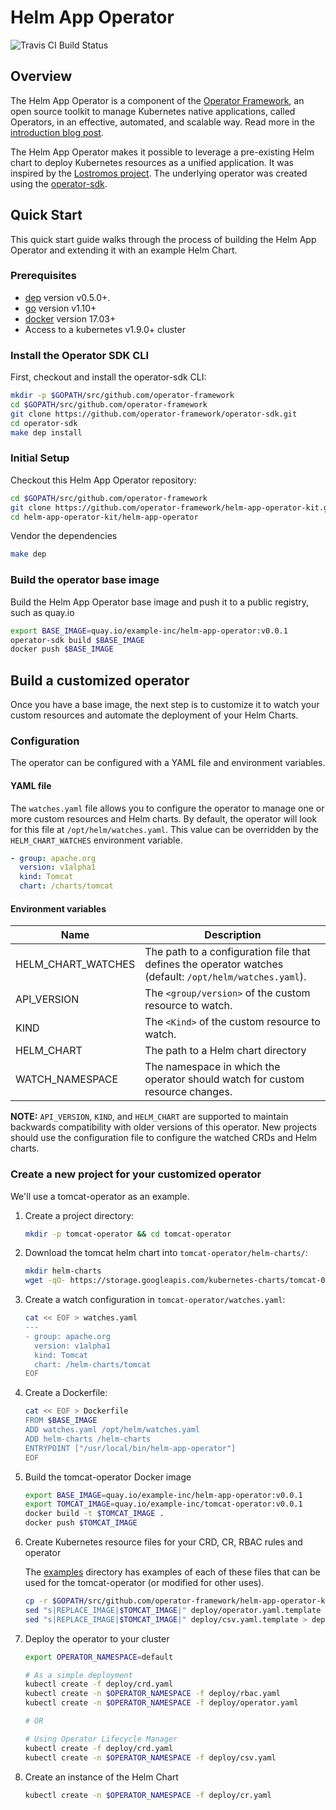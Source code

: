 # Helm App Operator

![Travis CI Build Status](https://travis-ci.org/operator-framework/helm-app-operator-kit.svg?branch=master "Travis CI Build Status")

## Overview

The Helm App Operator is a component of the [Operator Framework](https://github.com/operator-framework), an open source toolkit to manage Kubernetes native applications, called Operators, in an effective, automated, and scalable way. Read more in the [introduction blog post](https://coreos.com/blog/introducing-operator-framework).

The Helm App Operator makes it possible to leverage a pre-existing Helm chart to deploy Kubernetes resources as a unified application. It was inspired by the [Lostromos project](https://github.com/wpengine/lostromos). The underlying operator was created using the [operator-sdk][operator_sdk].

## Quick Start

This quick start guide walks through the process of building the Helm App Operator and extending it with an example Helm Chart.

### Prerequisites

- [dep][dep_tool] version v0.5.0+.
- [go][go_tool] version v1.10+
- [docker][docker_tool] version 17.03+
- Access to a kubernetes v1.9.0+ cluster

### Install the Operator SDK CLI

First, checkout and install the operator-sdk CLI:

```bash
mkdir -p $GOPATH/src/github.com/operator-framework
cd $GOPATH/src/github.com/operator-framework
git clone https://github.com/operator-framework/operator-sdk.git
cd operator-sdk
make dep install
```

### Initial Setup

Checkout this Helm App Operator repository:

```bash
cd $GOPATH/src/github.com/operator-framework
git clone https://github.com/operator-framework/helm-app-operator-kit.git
cd helm-app-operator-kit/helm-app-operator
```

Vendor the dependencies

```bash
make dep
```

### Build the operator base image

Build the Helm App Operator base image and push it to a public registry, such as quay.io

```bash
export BASE_IMAGE=quay.io/example-inc/helm-app-operator:v0.0.1
operator-sdk build $BASE_IMAGE
docker push $BASE_IMAGE
```

## Build a customized operator

Once you have a base image, the next step is to customize it to watch your custom resources and automate the deployment of your Helm Charts.

### Configuration

The operator can be configured with a YAML file and environment variables.

#### YAML file

The `watches.yaml` file allows you to configure the operator to manage one or more custom resources and Helm charts. By default, the operator will look for this file at `/opt/helm/watches.yaml`. This value can be overridden by the `HELM_CHART_WATCHES` environment variable.

```yaml
- group: apache.org
  version: v1alpha1
  kind: Tomcat
  chart: /charts/tomcat
```

#### Environment variables

Name               | Description
-------------------|--------------------------------------------------------------------------------------
HELM_CHART_WATCHES | The path to a configuration file that defines the operator watches (default: `/opt/helm/watches.yaml`).
API_VERSION        | The `<group/version>` of the custom resource to watch.
KIND               | The `<Kind>` of the custom resource to watch.
HELM_CHART         | The path to a Helm chart directory
WATCH_NAMESPACE    | The namespace in which the operator should watch for custom resource changes.


**NOTE:** `API_VERSION`, `KIND`, and `HELM_CHART` are supported to maintain backwards compatibility with older versions of this operator. New projects should use the configuration file to configure the watched CRDs and Helm charts.

### Create a new project for your customized operator

We'll use a tomcat-operator as an example.

1. Create a project directory:

    ```bash
    mkdir -p tomcat-operator && cd tomcat-operator
    ```

2. Download the tomcat helm chart into `tomcat-operator/helm-charts/`:

    ```bash
    mkdir helm-charts
    wget -qO- https://storage.googleapis.com/kubernetes-charts/tomcat-0.1.0.tgz | tar vxz -C ./helm-charts
    ```

3. Create a watch configuration in `tomcat-operator/watches.yaml`:

    ```bash
    cat << EOF > watches.yaml
    ---
    - group: apache.org
      version: v1alpha1
      kind: Tomcat
      chart: /helm-charts/tomcat
    EOF
    ```

4. Create a Dockerfile:

    ```bash
    cat << EOF > Dockerfile
    FROM $BASE_IMAGE
    ADD watches.yaml /opt/helm/watches.yaml
    ADD helm-charts /helm-charts
    ENTRYPOINT ["/usr/local/bin/helm-app-operator"]
    EOF
    ```

5. Build the tomcat-operator Docker image

    ```bash
    export BASE_IMAGE=quay.io/example-inc/helm-app-operator:v0.0.1
    export TOMCAT_IMAGE=quay.io/example-inc/tomcat-operator:v0.0.1
    docker build -t $TOMCAT_IMAGE .
    docker push $TOMCAT_IMAGE
    ```

6. Create Kubernetes resource files for your CRD, CR, RBAC rules and operator

    The [examples](../examples/tomcat-operator) directory has examples of each of these files that can be used for the tomcat-operator (or modified for other uses).

    ```bash
    cp -r $GOPATH/src/github.com/operator-framework/helm-app-operator-kit/examples/tomcat-operator/ deploy/
    sed "s|REPLACE_IMAGE|$TOMCAT_IMAGE|" deploy/operator.yaml.template > deploy/operator.yaml && rm deploy/operator.yaml.template
    sed "s|REPLACE_IMAGE|$TOMCAT_IMAGE|" deploy/csv.yaml.template > deploy/csv.yaml && rm deploy/csv.yaml.template
    ```

7. Deploy the operator to your cluster

    ```bash
    export OPERATOR_NAMESPACE=default

    # As a simple deployment
    kubectl create -f deploy/crd.yaml
    kubectl create -n $OPERATOR_NAMESPACE -f deploy/rbac.yaml
    kubectl create -n $OPERATOR_NAMESPACE -f deploy/operator.yaml

    # OR

    # Using Operator Lifecycle Manager
    kubectl create -f deploy/crd.yaml
    kubectl create -n $OPERATOR_NAMESPACE -f deploy/csv.yaml
    ```

8. Create an instance of the Helm Chart

    ```bash
    kubectl create -n $OPERATOR_NAMESPACE -f deploy/cr.yaml
    ```

[dep_tool]:https://golang.github.io/dep/docs/installation.html
[go_tool]:https://golang.org/dl/
[docker_tool]:https://docs.docker.com/install/
[operator_sdk]:https://github.com/operator-framework/operator-sdk